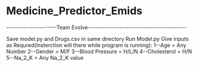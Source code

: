 # Medicine_Predictor_Emids
---------------------Team Evolve-----------------------------------------

Save model.py and Drugs.csv in same directory
Run Model.py
Give inputs as Requred(Insterction will there while program is running):
  1--Age = Any Number
  2--Gender = M/F
  3--Blood Pressure = H/L/N
  4--Cholesterol = H/N
  5--Na_2_K = Any Na_2_K value
  
